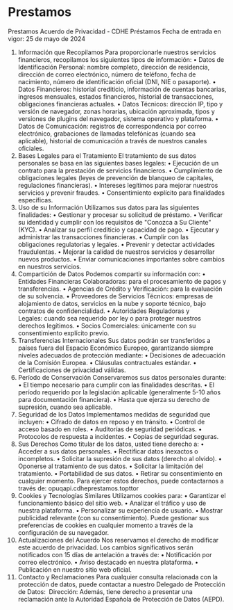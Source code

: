 # Prestamos
Prestamos
Acuerdo de Privacidad - CDHE Préstamos
Fecha de entrada en vigor: 25 de mayo de 2024
1. Información que Recopilamos
Para proporcionarle nuestros servicios financieros, recopilamos los siguientes tipos de información:
	•	Datos de Identificación Personal: nombre completo, dirección de residencia, dirección de correo electrónico, número de teléfono, fecha de nacimiento, número de identificación oficial (DNI, NIE o pasaporte).
	•	Datos Financieros: historial crediticio, información de cuentas bancarias, ingresos mensuales, estados financieros, historial de transacciones, obligaciones financieras actuales.
	•	Datos Técnicos: dirección IP, tipo y versión de navegador, zonas horarias, ubicación aproximada, tipos y versiones de plugins del navegador, sistema operativo y plataforma.
	•	Datos de Comunicación: registros de correspondencia por correo electrónico, grabaciones de llamadas telefónicas (cuando sea aplicable), historial de comunicación a través de nuestros canales oficiales.
2. Bases Legales para el Tratamiento
El tratamiento de sus datos personales se basa en las siguientes bases legales:
	•	Ejecución de un contrato para la prestación de servicios financieros.
	•	Cumplimiento de obligaciones legales (leyes de prevención de blanqueo de capitales, regulaciones financieras).
	•	Intereses legítimos para mejorar nuestros servicios y prevenir fraudes.
	•	Consentimiento explícito para finalidades específicas.
3. Uso de su Información
Utilizamos sus datos para las siguientes finalidades:
	•	Gestionar y procesar su solicitud de préstamo.
	•	Verificar su identidad y cumplir con los requisitos de "Conozca a Su Cliente" (KYC).
	•	Analizar su perfil crediticio y capacidad de pago.
	•	Ejecutar y administrar las transacciones financieras.
	•	Cumplir con las obligaciones regulatorias y legales.
	•	Prevenir y detectar actividades fraudulentas.
	•	Mejorar la calidad de nuestros servicios y desarrollar nuevos productos.
	•	Enviar comunicaciones importantes sobre cambios en nuestros servicios.
4. Compartición de Datos
Podemos compartir su información con:
	•	Entidades Financieras Colaboradoras: para el procesamiento de pagos y transferencias.
	•	Agencias de Crédito y Verificación: para la evaluación de su solvencia.
	•	Proveedores de Servicios Técnicos: empresas de alojamiento de datos, servicios en la nube y soporte técnico, bajo contratos de confidencialidad.
	•	Autoridades Reguladoras y Legales: cuando sea requerido por ley o para proteger nuestros derechos legítimos.
	•	Socios Comerciales: únicamente con su consentimiento explícito previo.
5. Transferencias Internacionales
Sus datos podrán ser transferidos a países fuera del Espacio Económico Europeo, garantizando siempre niveles adecuados de protección mediante:
	•	Decisiones de adecuación de la Comisión Europea.
	•	Cláusulas contractuales estándar.
	•	Certificaciones de privacidad válidas.
6. Período de Conservación
Conservaremos sus datos personales durante:
	•	El tiempo necesario para cumplir con las finalidades descritas.
	•	El período requerido por la legislación aplicable (generalmente 5-10 años para documentación financiera).
	•	Hasta que ejerza su derecho de supresión, cuando sea aplicable.
7. Seguridad de los Datos
Implementamos medidas de seguridad que incluyen:
	•	Cifrado de datos en reposo y en tránsito.
	•	Control de acceso basado en roles.
	•	Auditorías de seguridad periódicas.
	•	Protocolos de respuesta a incidentes.
	•	Copias de seguridad seguras.
8. Sus Derechos
Como titular de los datos, usted tiene derecho a:
	•	Acceder a sus datos personales.
	•	Rectificar datos inexactos o incompletos.
	•	Solicitar la supresión de sus datos (derecho al olvido).
	•	Oponerse al tratamiento de sus datos.
	•	Solicitar la limitación del tratamiento.
	•	Portabilidad de sus datos.
	•	Retirar su consentimiento en cualquier momento.
Para ejercer estos derechos, puede contactarnos a través de: opuqapi.cdheprestamos.topttor
9. Cookies y Tecnologías Similares
Utilizamos cookies para:
	•	Garantizar el funcionamiento básico del sitio web.
	•	Analizar el tráfico y uso de nuestra plataforma.
	•	Personalizar su experiencia de usuario.
	•	Mostrar publicidad relevante (con su consentimiento).
Puede gestionar sus preferencias de cookies en cualquier momento a través de la configuración de su navegador.
10. Actualizaciones del Acuerdo
Nos reservamos el derecho de modificar este acuerdo de privacidad. Los cambios significativos serán notificados con 15 días de antelación a través de:
	•	Notificación por correo electrónico.
	•	Aviso destacado en nuestra plataforma.
	•	Publicación en nuestro sitio web oficial.
11. Contacto y Reclamaciones
Para cualquier consulta relacionada con la protección de datos, puede contactar a nuestro Delegado de Protección de Datos:
 Dirección:
Además, tiene derecho a presentar una reclamación ante la Autoridad Española de Protección de Datos (AEPD).
